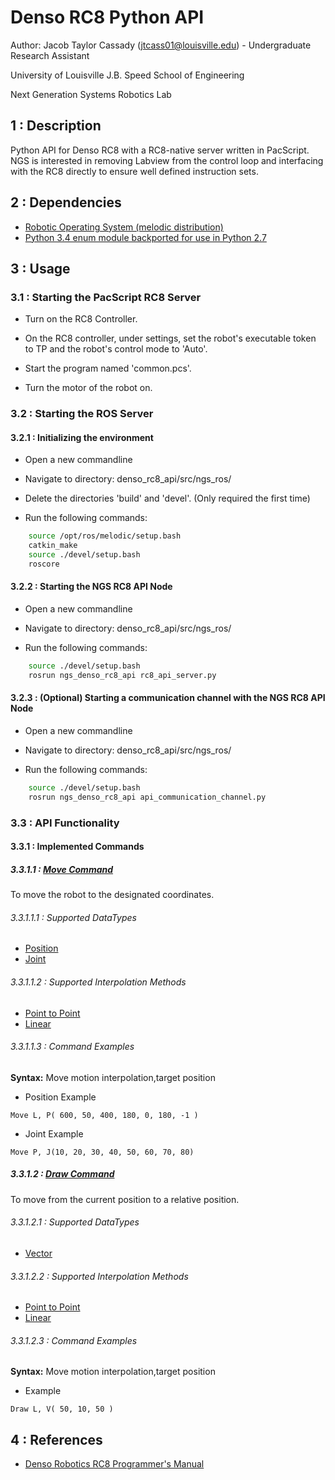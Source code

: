 # Denso RC8 Python API
Author: Jacob Taylor Cassady (jtcass01@louisville.edu) - Undergraduate Research Assistant

University of Louisville J.B. Speed School of Engineering

Next Generation Systems Robotics Lab

## 1 : Description
Python API for Denso RC8 with a RC8-native server written in PacScript.  NGS is interested in removing Labview from the control loop and interfacing with the RC8 directly to ensure well defined instruction sets.

## 2 : Dependencies
* [Robotic Operating System (melodic distribution)](http://wiki.ros.org/melodic)
* [Python 3.4 enum module backported for use in Python 2.7](https://pypi.org/project/enum34/)

## 3 : Usage
### 3.1 : Starting the PacScript RC8 Server
* Turn on the RC8 Controller.

* On the RC8 controller, under settings, set the robot's executable token to TP and the robot's control mode to 'Auto'.

* Start the program named 'common.pcs'.

* Turn the motor of the robot on.

### 3.2 : Starting the ROS Server
#### 3.2.1 : Initializing the environment
* Open a new commandline

* Navigate to directory: denso_rc8_api/src/ngs_ros/

* Delete the directories 'build' and 'devel'. (Only required the first time)

* Run the following commands:
```bash
	source /opt/ros/melodic/setup.bash
	catkin_make
	source ./devel/setup.bash
	roscore
```

#### 3.2.2 : Starting the NGS RC8 API Node
* Open a new commandline

* Navigate to directory: denso_rc8_api/src/ngs_ros/

* Run the following commands:
```bash
	source ./devel/setup.bash
	rosrun ngs_denso_rc8_api rc8_api_server.py
```

#### 3.2.3 : (Optional) Starting a communication channel with the NGS RC8 API Node
* Open a new commandline

* Navigate to directory: denso_rc8_api/src/ngs_ros/

* Run the following commands:
```bash
	source ./devel/setup.bash
	rosrun ngs_denso_rc8_api api_communication_channel.py
```

### 3.3 : API Functionality
#### 3.3.1 : Implemented Commands
##### 3.3.1.1 : [Move Command](https://densorobotics.com/content/user_manuals/19/000207.html)
To move the robot to the designated coordinates.
###### 3.3.1.1.1 : Supported DataTypes
* [Position](https://densorobotics.com/content/user_manuals/19/000456.html)
* [Joint](https://densorobotics.com/content/user_manuals/19/000457.html)
###### 3.3.1.1.2 : Supported Interpolation Methods
* [Point to Point](https://densorobotics.com/content/user_manuals/19/001615.html)
* [Linear](https://densorobotics.com/content/user_manuals/19/001616.html)
###### 3.3.1.1.3 : Command Examples
**Syntax:** Move motion interpolation,target position

* Position Example
```PacScript
Move L, P( 600, 50, 400, 180, 0, 180, -1 )
```

* Joint Example
```PacScript
Move P, J(10, 20, 30, 40, 50, 60, 70, 80)
```

##### 3.3.1.2 : [Draw Command](https://densorobotics.com/content/user_manuals/19/000193.html)
To move from the current position to a relative position.
###### 3.3.1.2.1 : Supported DataTypes
* [Vector](https://densorobotics.com/content/user_manuals/19/000455.html)
###### 3.3.1.2.2 : Supported Interpolation Methods
* [Point to Point](https://densorobotics.com/content/user_manuals/19/001615.html)
* [Linear](https://densorobotics.com/content/user_manuals/19/001616.html)
###### 3.3.1.2.3 : Command Examples 
**Syntax:** Move motion interpolation,target position
* Example
```
Draw L, V( 50, 10, 50 )
```

## 4 : References
* [Denso Robotics RC8 Programmer's Manual](https://densorobotics.com/content/user_manuals/19/001301.html)
